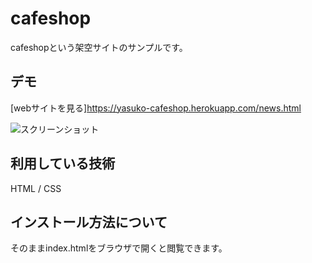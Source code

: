 cafeshop
===

cafeshopという架空サイトのサンプルです。

## デモ

[webサイトを見る]https://yasuko-cafeshop.herokuapp.com/news.html

![スクリーンショット](https://user-images.githubusercontent.com/84828867/143333395-9898f9ba-16d5-42f9-8a14-e090a6cbb9bb.png)

## 利用している技術
HTML / CSS

## インストール方法について
そのままindex.htmlをブラウザで開くと閲覧できます。



